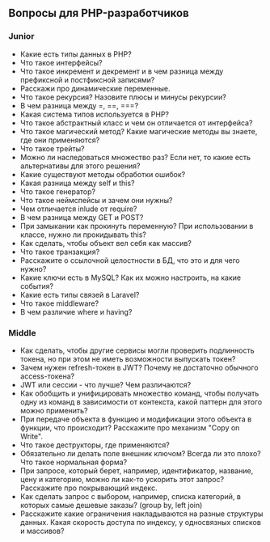 ## Вопросы для PHP-разработчиков
### Junior

* Какие есть типы данных в PHP?
* Что такое интерфейсы?
* Что такое инкремент и декремент и в чем разница между префиксной и постфиксной записями?
* Расскажи про динамические переменные.
* Что такое рекурсия? Назовите плюсы и минусы рекурсии?
* В чем разница между =, ==, ===?
* Какая система типов используется в PHP?
* Что такое абстрактный класс и чем он отличается от интерфейса?
* Что такое магический метод? Какие магические методы вы знаете, где они применяются?
* Что такое трейты?
* Можно ли наследоваться множество раз? Если нет, то какие есть альтернативы для этого решения?
* Какие существуют методы обработки ошибок?
* Какая разница между self и this?
* Что такое генератор?
* Что такое неймспейсы и зачем они нужны?
* Чем отличается inlude от require?
* В чем разница между GET и POST?
* При замыкании как прокинуть переменную? При использовании в классе, нужно ли прокидывать this?
* Как сделать, чтобы объект вел себя как массив?
* Что такое транзакция?
* Расскажите о ссылочной целостности в БД, что это и для чего нужно?
* Какие ключи есть в MySQL? Как их можно настроить, на какие события?
* Какие есть типы связей в Laravel?
* Что такое middleware?
* В чем различие where и having?

### Middle

* Как сделать, чтобы другие сервисы могли проверить подлинность токена, но при этом не иметь возможности выпускать токен?
* Зачем нужен refresh-токен в JWT? Почему не достаточно обычного access-токена?
* JWT или сессии - что лучше? Чем различаются?
* Как обобщить и унифицировать множество команд, чтобы получать одну из команд в зависимости от контекста, какой паттерн для этого можно применить?
* При передаче объекта в функцию и модификации этого объекта в функции, что происходит? Расскажите про механизм "Copy on Write".
* Что такое деструкторы, где применяются?
* Обязательно ли делать поле внешник ключом? Всегда ли это плохо? Что такое нормальная форма?
* При запросе, который берет, например, идентификатор, название, цену и категорию, можно ли как-то ускорить этот запрос? Расскажите про покрывающий индекс.
* Как сделать запрос с выбором, например, списка категорий, в которых самые дешевые заказы? (group by, left join)
* Расскажите какие ограничения накладываются на разные структуры данных. Какая скорость доступа по индексу, у односвязных списков и массивов?

